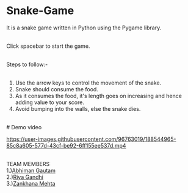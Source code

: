 # Snake-Game
It is a snake game written in Python using the Pygame library.<br></br>

Click spacebar to start the game.<br></br>

Steps to follow:-<br></br>
1) Use the arrow keys to control the movement of the snake.<br>
2) Snake should consume the food.<br>
3) As it consumes the food, it's length goes on increasing and hence adding value to your score.<br>
4) Avoid bumping into the walls, else the snake dies.<br>
<br>
# Demo video<br>


https://user-images.githubusercontent.com/96763019/188544965-85c8a605-577d-43cf-be92-6ff155ee537d.mp4

<br>
TEAM MEMBERS
<br>
1.)<a href="https://github.com/Abhiman1211">Abhiman Gautam </a>
<br>
2.)<a href="https://github.com/Riya1929">Riya Gandhi </a>
<br>
3.)<a href="https://github.com/zankhana46">Zankhana Mehta </a>
